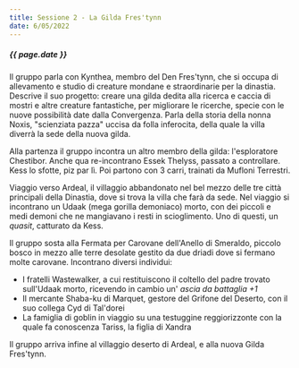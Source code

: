 ```yaml
---
title: Sessione 2 - La Gilda Fres'tynn
date: 6/05/2022
---
```


##### {{ page.date }}

Il gruppo parla con Kynthea, membro del Den Fres'tynn, che si occupa di allevamento e studio di creature mondane e straordinarie per la dinastia. Descrive il suo progetto: creare una gilda dedita alla ricerca e caccia di mostri e altre creature fantastiche, per migliorare le ricerche, specie con le nuove possibilità date dalla Convergenza. Parla della storia della nonna Noxis, "scienziata pazza" uccisa da folla inferocita, della quale la villa diverrà la sede della nuova gilda.

Alla partenza il gruppo incontra un altro membro della gilda: l'esploratore Chestibor. Anche qua re-incontrano Essek Thelyss, passato a controllare. Kess lo sfotte, piz par lì. Poi partono con 3 carri, trainati da Mufloni Terrestri.

Viaggio verso Ardeal, il villaggio abbandonato nel bel mezzo delle tre città principali della Dinastia, dove si trova la villa che farà da sede. Nel viaggio si incontrano un Udaak (mega gorilla demoniaco) morto, con dei piccoli e medi demoni che ne mangiavano i resti in scioglimento. Uno di questi, un *quasit*, catturato da Kess.

Il gruppo sosta alla Fermata per Carovane dell'Anello di Smeraldo, piccolo bosco in mezzo alle terre desolate gestito da due driadi dove si fermano molte carovane. Incontrano diversi individui:

* I fratelli Wastewalker, a cui restituiscono il coltello del padre trovato sull'Udaak morto, ricevendo in cambio un' *ascia da battaglia +1*
* Il mercante Shaba-ku di Marquet, gestore del Grifone del Deserto, con il suo collega Cyd di Tal'dorei
* La famiglia di goblin in viaggio su una testuggine reggiorizzonte con la quale fa conoscenza Tariss, la figlia di Xandra

Il gruppo arriva infine al villaggio deserto di Ardeal, e alla nuova Gilda Fres'tynn.
